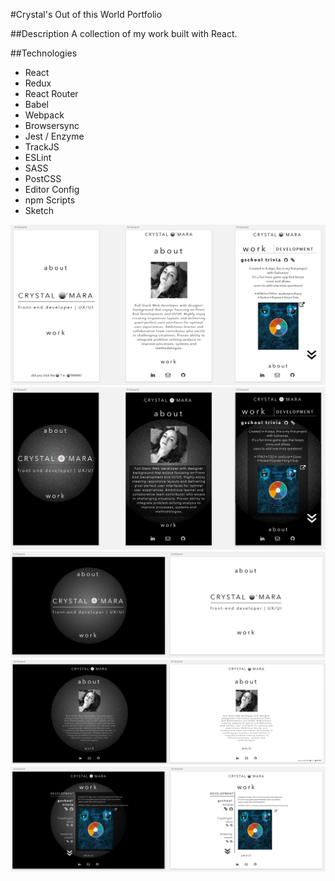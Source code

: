 #Crystal's Out of this World Portfolio

##Description
A collection of my work built with React. 

##Technologies
- React
- Redux
- React Router
- Babel
- Webpack
- Browsersync
- Jest / Enzyme
- TrackJS
- ESLint
- SASS
- PostCSS
- Editor Config
- npm Scripts
- Sketch

![alt text](src/styles/images/portfolio-sketch-mobile-1.png)
![alt text](src/styles/images/portfolio-sketch-mobile-2.png)
![alt text](src/styles/images/portfolio-home.png)
![alt text](src/styles/images/portfolio-about.png)
![alt text](src/styles/images/portfolio-content.png)
